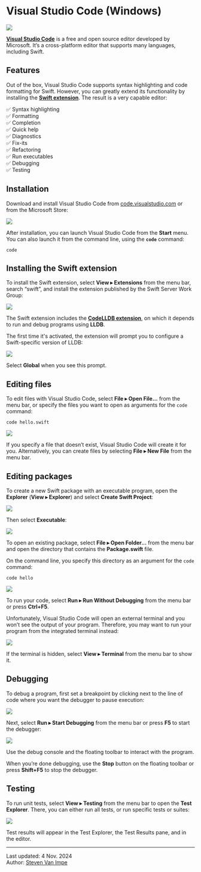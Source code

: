 # Visual Studio Code (Windows)

![](vscode.png)

[**Visual Studio Code**](https://code.visualstudio.com) is a free and open source editor developed by Microsoft. It’s a cross-platform editor that supports many languages, including Swift.

## Features

Out of the box, Visual Studio Code supports syntax highlighting and code formatting for Swift. However, you can greatly extend its functionality by installing the [**Swift extension**](https://marketplace.visualstudio.com/items?itemName=sswg.swift-lang). The result is a very capable editor:

✅ Syntax highlighting \
✅ Formatting \
✅ Completion \
✅ Quick help \
✅ Diagnostics \
✅ Fix-its \
✅ Refactoring \
✅ Run executables \
✅ Debugging \
✅ Testing

## Installation

Download and install Visual Studio Code from [code.visualstudio.com](https://code.visualstudio.com) or from the Microsoft Store:

![](store.png)

After installation, you can launch Visual Studio Code from the **Start** menu. You can also launch it from the command line, using the **`code`** command:

```
code
```

## Installing the Swift extension

To install the Swift extension, select **View ▸ Extensions** from the menu bar, search “swift”, and install the extension published by the Swift Server Work Group:

![](install-extension.png)

The Swift extension includes the [**CodeLLDB extension**](https://marketplace.visualstudio.com/items?itemName=vadimcn.vscode-lldb), on which it depends to run and debug programs using **LLDB**.

The first time it's activated, the extension will prompt you to configure a Swift-specific version of LLDB:

![](lldb.png)

Select **Global** when you see this prompt.

## Editing files

To edit files with Visual Studio Code, select **File ▸ Open File...** from the menu bar, or specify the files you want to open as arguments for the `code` command:

```
code hello.swift
```

![](open-file.png)

If you specify a file that doesn’t exist, Visual Studio Code will create it for you. Alternatively, you can create files by selecting **File ▸ New File** from the menu bar.

## Editing packages

To create a new Swift package with an executable program, open the **Explorer** (**View ▸ Explorer**) and select **Create Swift Project**:

![](explorer.png)

Then select **Executable**:

![](create-package.png)

To open an existing package, select **File ▸ Open Folder...** from the menu bar and open the directory that contains the **Package.swift** file.

On the command line, you specify this directory as an argument for the `code` command:

```
code hello
```

![](open-package.png)

To run your code, select **Run ▸ Run Without Debugging** from the menu bar or press **Ctrl+F5**.

Unfortunately, Visual Studio Code will open an external terminal and you won’t see the output of your program. Therefore, you may want to run your program from the integrated terminal instead:

![](run-package.png)

If the terminal is hidden, select **View ▸ Terminal** from the menu bar to show it.

## Debugging

To debug a program, first set a breakpoint by clicking next to the line of code where you want the debugger to pause execution:

![](breakpoint.png)

Next, select **Run ▸ Start Debugging** from the menu bar or press **F5** to start the debugger:

![](debugging.png)

Use the debug console and the floating toolbar to interact with the program.

When you’re done debugging, use the **Stop** button on the floating toolbar or press **Shift+F5** to stop the debugger.

## Testing

To run unit tests, select **View ▸ Testing** from the menu bar to open the **Test Explorer**. There, you can either run all tests, or run specific tests or suites:

![](testing.png)

Test results will appear in the Test Explorer, the Test Results pane, and in the editor.

---

Last updated: 4 Nov. 2024 \
Author: [Steven Van Impe](https://github.com/svanimpe)
